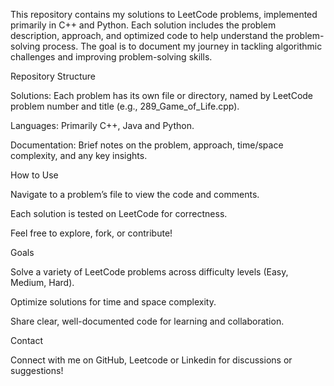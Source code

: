 This repository contains my solutions to LeetCode problems, implemented primarily in C++ and Python. Each solution includes the problem description, approach, and optimized code to help understand the problem-solving process. The goal is to document my journey in tackling algorithmic challenges and improving problem-solving skills.

Repository Structure

Solutions: Each problem has its own file or directory, named by LeetCode problem number and title (e.g., 289_Game_of_Life.cpp).

Languages: Primarily C++, Java and Python.

Documentation: Brief notes on the problem, approach, time/space complexity, and any key insights.

How to Use

Navigate to a problem’s file to view the code and comments.

Each solution is tested on LeetCode for correctness.

Feel free to explore, fork, or contribute!

Goals

Solve a variety of LeetCode problems across difficulty levels (Easy, Medium, Hard).

Optimize solutions for time and space complexity.

Share clear, well-documented code for learning and collaboration.

Contact

Connect with me on GitHub, Leetcode or Linkedin for discussions or suggestions!
